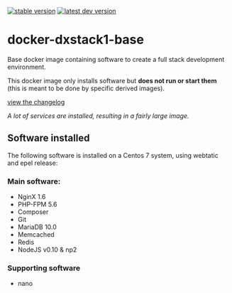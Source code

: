 [![stable version](https://img.shields.io/badge/stable_release-v1.0-green.svg)](https://github.com/24HOURSMEDIA/docker-dxstack1-base/tree/v1.0)
[![latest dev version](https://img.shields.io/badge/latest_dev_version-v1.5--dev-orange.svg)](https://github.com/24HOURSMEDIA/docker-dxstack1-base/tree/develop)

# docker-dxstack1-base



Base docker image containing software to create a full stack development environment.

This docker image only installs software but **does not run or start them** (this is meant to be done by specific derived images).

[view the changelog](doc/changelog.md)

*A lot of services are installed, resulting in a fairly large image.*



## Software installed

The following software is installed on a Centos 7 system, using webtatic and epel release:

### Main software:

* NginX 1.6
* PHP-FPM 5.6
* Composer
* Git
* MariaDB 10.0
* Memcached
* Redis
* NodeJS v0.10 & np2

### Supporting software

* nano


